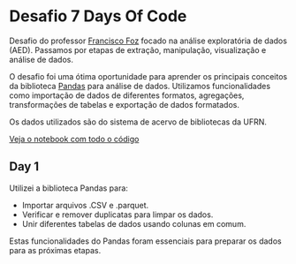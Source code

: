# Desafio 7 Days Of Code

Desafio do professor [Francisco Foz](https://www.linkedin.com/in/francisco-tadeu-foz/) focado na análise exploratória de dados (AED). Passamos por etapas de extração, manipulação, visualização e análise de dados.

O desafio foi uma ótima oportunidade para aprender os principais conceitos da biblioteca [Pandas](https://pandas.pydata.org/) para análise de dados. Utilizamos funcionalidades como importação de dados de diferentes formatos, agregações, transformações de tabelas e exportação de dados formatados.

Os dados utilizados são do sistema de acervo de bibliotecas da UFRN.

[Veja o notebook com todo o código](7_Days_of_Code_Notebook.ipynb)

## Day 1

Utilizei a biblioteca Pandas para:
- Importar arquivos .CSV e .parquet.
- Verificar e remover duplicatas para limpar os dados.
- Unir diferentes tabelas de dados usando colunas em comum.

Estas funcionalidades do Pandas foram essenciais para preparar os dados para as próximas etapas.
